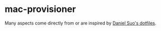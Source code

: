 # mac-provisioner


Many aspects come directly from or are inspired by [Daniel Suo's dotfiles](https://github.com/danielsuo/dotfiles).